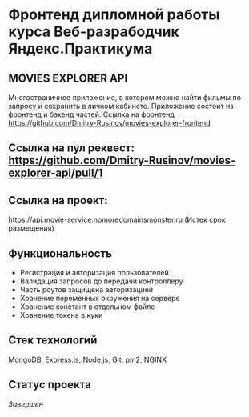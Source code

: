 # Фронтенд дипломной работы курса Веб-разрабодчик Яндекс.Практикума

## MOVIES EXPLORER API

Многостраничное приложение, в котором можно найти фильмы по запросу и сохранить в личном кабинете.
Приложение состоит из фронтенд и бэкенд частей.
Ссылка на фронтенд https://github.com/Dmitry-Rusinov/movies-explorer-frontend

## Ссылка на пул реквест: https://github.com/Dmitry-Rusinov/movies-explorer-api/pull/1

## Ссылка на проект: 
https://api.movie-service.nomoredomainsmonster.ru (Истек срок размещения)

## Функциональность
* Регистрация и авторизация пользователей
* Валидация запросов до передачи контроллеру
* Часть роутов защищена авторизацией
* Хранение переменных окружения на сервере
* Хранение констант в отдельном файле
* Хранение токена в куки

## Стек технологий
MongoDB, Express.js, Node.js, Git, pm2, NGINX

## Статус проекта
*Завершен*
